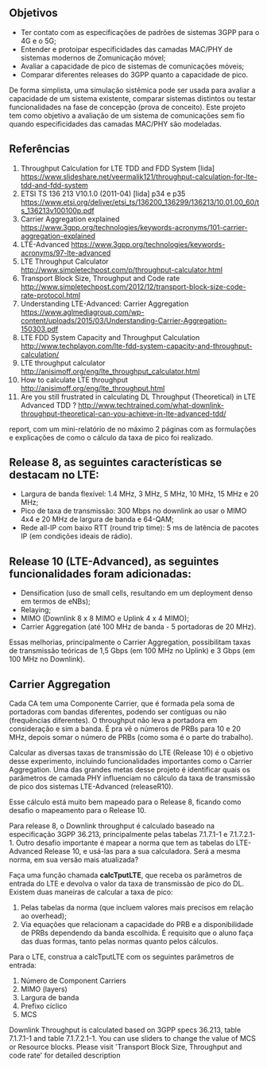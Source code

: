 ## Objetivos
* Ter contato com as especificações de padrões de sistemas 3GPP para o 4G e o 5G;
* Entender e protoipar especificidades das camadas MAC/PHY de sistemas modernos de  Zomunicação móvel;
* Avaliar a capacidade de pico de sistemas de comunicações móveis;
* Comparar diferentes releases do 3GPP quanto a capacidade de pico.

De forma simplista, uma simulação sistêmica pode ser usada para avaliar a capacidade de um sistema existente, comparar sistemas distintos ou testar funcionalidades na fase de concepção (prova de conceito). Este projeto tem como objetivo a avaliação de um sistema de comunicações sem fio quando especificidades das camadas MAC/PHY são modeladas.

## Referências
1. Throughput Calculation for LTE TDD and FDD System [lida]
https://www.slideshare.net/veermalik121/throughput-calculation-for-lte-tdd-and-fdd-system
2. ETSI TS 136 213 V10.1.0 (2011-04) [lida]  p34 e p35
https://www.etsi.org/deliver/etsi_ts/136200_136299/136213/10.01.00_60/ts_136213v100100p.pdf
3. Carrier Aggregation explained
https://www.3gpp.org/technologies/keywords-acronyms/101-carrier-aggregation-explained
4. LTE-Advanced
https://www.3gpp.org/technologies/keywords-acronyms/97-lte-advanced 
5. LTE Throughput Calculator 
http://www.simpletechpost.com/p/throughput-calculator.html
6. Transport Block Size, Throughput and Code rate
http://www.simpletechpost.com/2012/12/transport-block-size-code-rate-protocol.html
7. Understanding LTE-Advanced: Carrier Aggregation
https://www.aglmediagroup.com/wp-content/uploads/2015/03/Understanding-Carrier-Aggregation-150303.pdf
8. LTE FDD System Capacity and Throughput Calculation
http://www.techplayon.com/lte-fdd-system-capacity-and-throughput-calculation/
9. LTE throughput calculator
http://anisimoff.org/eng/lte_throughput_calculator.html
10. How to calculate LTE throughput
http://anisimoff.org/eng/lte_throughput.html
11. Are you still frustrated in calculating DL Throughput (Theoretical) in LTE Advanced TDD ?
http://www.techtrained.com/what-downlink-throughput-theoretical-can-you-achieve-in-lte-advanced-tdd/

report, com um mini-relatório de no máximo 2 páginas com as formulações e explicações de como o cálculo da taxa de pico foi realizado.

## Release 8, as seguintes características se destacam no LTE:
* Largura de banda flexível: 1.4 MHz, 3 MHz, 5 MHz, 10 MHz, 15 MHz e 20 MHz;
* Pico de taxa de transmissão: 300 Mbps no downlink ao usar o MIMO 4x4 e 20 MHz de largura de banda e 64-QAM;
* Rede all-IP com baixo RTT (round trip time): 5 ms de latência de pacotes IP (em condições ideais de rádio).

## Release 10 (LTE-Advanced), as seguintes funcionalidades foram adicionadas:
* Densification (uso de small cells, resultando em um deployment denso em termos de eNBs);
* Relaying;
* MIMO (Downlink 8 x 8 MIMO e Uplink 4 x 4 MIMO);
* Carrier Aggregation (até 100 MHz de banda - 5 portadoras de 20 MHz).

Essas melhorias, principalmente o Carrier Aggregation, possibilitam taxas de transmissão teóricas de 1,5 Gbps (em 100 MHz no Uplink) e 3 Gbps (em 100 MHz no Downlink).

## Carrier Aggregation
Cada CA tem uma Componente Carrier, que é formada pela soma de portadoras com bandas diferentes, podendo ser contíguas ou não (frequências diferentes). O throughput não leva a portadora em consideração e sim a banda.
É pra vê o números de PRBs para 10 e 20 MHz, depois somar o número de PRBs (como soma é o parte do trabalho).

Calcular as diversas taxas de transmissão do LTE (Release 10) é o objetivo desse experimento, incluindo funcionalidades importantes como o Carrier Aggregation. Uma das grandes metas desse projeto é identificar quais os parâmetros de camada PHY influenciam no cálculo da taxa de transmissão de pico dos sistemas LTE-Advanced (releaseR10).

Esse cálculo está muito bem mapeado para o Release 8, ficando como desafio o mapeamento para o Release 10.

Para release 8, o Downlink throughput é calculado baseado na especificação 3GPP 36.213, principalmente pelas tabelas 7.1.7.1-1 e 7.1.7.2.1-1. Outro desafio importante é mapear a norma que tem as tabelas do LTE-Advanced Release 10, e usá-las para a sua calculadora. Será a mesma norma, em sua versão mais atualizada?

Faça uma função chamada **calcTputLTE**, que receba os parâmetros de entrada do LTE e devolva o valor da taxa de transmissão de pico do DL. Existem duas maneiras de calcular a taxa de pico: 
1. Pelas tabelas da norma (que incluem valores mais precisos em relação ao overhead); 
2. Via equações que relacionam a capacidade do PRB e a disponibilidade de PRBs dependendo da banda escolhida. É requisito que o aluno faça das duas formas, tanto pelas normas quanto pelos cálculos.

Para o LTE, construa a calcTputLTE com os seguintes parâmetros de entrada:
1. Número de Component Carriers
2. MIMO (layers)
3. Largura de banda
4. Prefixo cíclico
5. MCS

Downlink Throughput is calculated based on 3GPP specs 36.213, table 7.1.7.1-1 and table 7.1.7.2.1-1. You can use sliders to change the value of MCS or Resource blocks. Please visit 'Transport Block Size, Throughput and code rate' for detailed description
